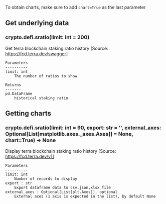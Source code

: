 To obtain charts, make sure to add `chart=True` as the last parameter

## Get underlying data 
### crypto.defi.sratio(limit: int = 200)

Get terra blockchain staking ratio history [Source: https://fcd.terra.dev/swagger]

    Parameters
    ----------
    limit: int
        The number of ratios to show

    Returns
    -------
    pd.DataFrame
        historical staking ratio

## Getting charts 
### crypto.defi.sratio(limit: int = 90, export: str = '', external_axes: Optional[List[matplotlib.axes._axes.Axes]] = None, chart=True) -> None

Display terra blockchain staking ratio history [Source: https://fcd.terra.dev/v1]

    Parameters
    ----------
    limit: int
        Number of records to display
    export : str
        Export dataframe data to csv,json,xlsx file
    external_axes : Optional[List[plt.Axes]], optional
        External axes (1 axis is expected in the list), by default None
